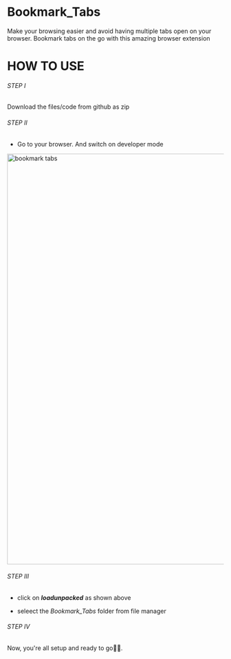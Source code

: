 # Bookmark_Tabs
Make your browsing easier and avoid having multiple tabs open on your browser. Bookmark tabs on the go with this amazing browser extension


# HOW TO USE

###### STEP I
Download the files/code from github as zip

###### STEP II
* Go to your browser. And switch on developer mode

<img width="955" alt="bookmark tabs" src="https://user-images.githubusercontent.com/109626709/225161026-83a299e8-5148-45c1-9060-8623f277f8b7.png">


###### STEP III
* click on ***loadunpacked*** as shown above
+ seleect the *Bookmark_Tabs* folder from file manager

###### STEP IV
Now, you're all setup and ready to go🚀🚀.
